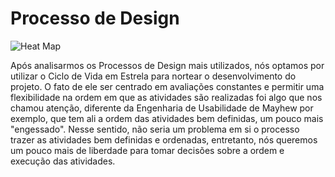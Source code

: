 # Processo de Design

![Heat Map](assets/process_des.png)

Após analisarmos os Processos de Design mais utilizados, nós optamos por utilizar o Ciclo de Vida em Estrela para nortear o desenvolvimento do projeto. O fato de ele ser centrado em avaliações constantes e permitir uma flexibilidade na ordem em que as atividades são realizadas foi algo que nos chamou atenção, diferente da Engenharia de Usabilidade de Mayhew por exemplo, que tem ali a ordem das atividades bem definidas, um pouco mais "engessado". Nesse sentido, não seria um problema em si o processo trazer as atividades bem definidas e ordenadas, entretanto, nós queremos um pouco mais de liberdade para tomar decisões sobre a ordem e execução das atividades.
